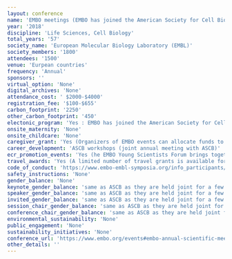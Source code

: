 ```yaml
---
layout: conference 
name: 'EMBO meetings (EMBO has joined the American Society for Cell Biology for their annual meeting.)'
year: '2018'
discipline: 'Life Sciences, Cell Biology'
total_years: '57'
society_name: 'European Molecular Biology Laboratory (EMBL)'
society_members: '1800'
attendees: '1500'
venue: 'Eurpean countries'
frequency: 'Annual'
sponsors: ''
virtual_option: 'None'
digital_archives: 'None'
attendance_cost: ' $2000-$4000'
registration_fee: '$100-$655'
carbon_footprint: '2250'
other_carbon_footprint: '450'
electonic_program: 'Yes : EMBO has joined the American Society for Cell Biology (ASCB) for their annual meeting.'
onsite_maternity: 'None'
onsite_childcare: 'None'
caregiver_grant: 'Yes (Organizers of EMBO events can allocate funds to offset additional child care costs incurred by participants or speakers when participating at any EMBO funded meeting. Up to €1000 are provided for each course or workshop in addition to the core funding awarded. Eligible costs include fees for a baby-sitter or child-care facility, travel costs for a care giver, or travel costs for taking the child to the meeting etc. The selection is handled by the organisers of the respective meetings.) '
career_development: 'ASCB workshops (joint annual meeting with ASCB)'
ecr_promotion_events: 'Yes (he EMBO Young Scientists Forum brings together EMBO Installation Grantees, EMBO Young Investigators and PhD students and postdoctoral researchers for an overview of the latest development in the life sciences.)'
travel_awards: 'Yes (A limited number of travel grants is available for eligible participants who are selected to attend EMBO Workshops, EMBO Practical Courses, EMBO | FEBS Lecture Courses, EMBO | EMBL Symposia.)'
code_of_conduct: 'https://www.embo-embl-symposia.org/info_participants/terms/index.html'
safety_instructions: 'None'
gender_balance: 'None'
keynote_gender_balance: 'same as ASCB as they are held joint for a few yesr now.'
speaker_gender_balance: 'same as ASCB as they are held joint for a few yesr now.'
invited_gender_balance: 'same as ASCB as they are held joint for a few yesr now.'
session_chair_gender_balance: 'same as ASCB as they are held joint for a few yesr now.'
conference_chair_gender_balance: 'same as ASCB as they are held joint for a few yesr now.'
environmental_sustainability: 'None'
public_engagement: 'None'
sustainability_initiatives: 'None'
conference_url: 'https://www.embo.org/events#embo-annual-scientific-meetings'
other_details: ''
---
```

